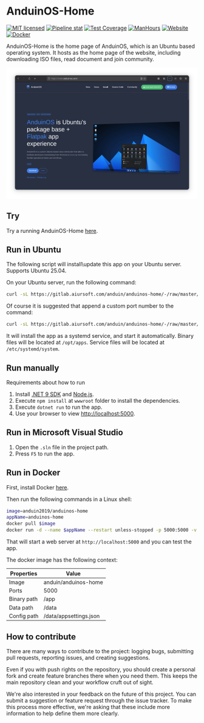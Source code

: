 # AnduinOS-Home

[![MIT licensed](https://img.shields.io/badge/license-MIT-blue.svg)](https://gitlab.aiursoft.com/anduin/AnduinOS-Home/-/blob/master/LICENSE)
[![Pipeline stat](https://gitlab.aiursoft.com/anduin/AnduinOS-Home/badges/master/pipeline.svg)](https://gitlab.aiursoft.com/anduin/AnduinOS-Home/-/pipelines)
[![Test Coverage](https://gitlab.aiursoft.com/anduin/AnduinOS-Home/badges/master/coverage.svg)](https://gitlab.aiursoft.com/anduin/AnduinOS-Home/-/pipelines)
[![ManHours](https://manhours.aiursoft.cn/r/gitlab.aiursoft.com/anduin/anduinos-home.svg)](https://gitlab.aiursoft.com/anduin/AnduinOS-Home/-/commits/master?ref_type=heads)
[![Website](https://img.shields.io/website?url=https%3A%2F%2Fwww.anduinos.com%2F)](https://www.anduinos.com)
[![Docker](https://img.shields.io/docker/pulls/anduin2019/anduinos-home.svg)](https://hub.docker.com/r/anduin2019/anduinos-home)

AnduinOS-Home is the home page of AnduinOS, which is an Ubuntu based operating system. It hosts as the home page of the website, including downloading ISO files, read document and join community.

![overview](./screenshot.png)

## Try

Try a running AnduinOS-Home [here](https://www.anduinos.com/).

## Run in Ubuntu

The following script will install\update this app on your Ubuntu server. Supports Ubuntu 25.04.

On your Ubuntu server, run the following command:

```bash
curl -sL https://gitlab.aiursoft.com/anduin/anduinos-home/-/raw/master/install.sh | sudo bash
```

Of course it is suggested that append a custom port number to the command:

```bash
curl -sL https://gitlab.aiursoft.com/anduin/anduinos-home/-/raw/master/install.sh | sudo bash -s 8080
```

It will install the app as a systemd service, and start it automatically. Binary files will be located at `/opt/apps`. Service files will be located at `/etc/systemd/system`.

## Run manually

Requirements about how to run

1. Install [.NET 9 SDK](http://dot.net/) and [Node.js](https://nodejs.org/).
2. Execute `npm install` at `wwwroot` folder to install the dependencies.
3. Execute `dotnet run` to run the app.
4. Use your browser to view [http://localhost:5000](http://localhost:5000).

## Run in Microsoft Visual Studio

1. Open the `.sln` file in the project path.
2. Press `F5` to run the app.

## Run in Docker

First, install Docker [here](https://docs.docker.com/get-docker/).

Then run the following commands in a Linux shell:

```bash
image=anduin2019/anduinos-home
appName=anduinos-home
docker pull $image
docker run -d --name $appName --restart unless-stopped -p 5000:5000 -v /var/www/$appName:/data $image
```

That will start a web server at `http://localhost:5000` and you can test the app.

The docker image has the following context:

| Properties  | Value                           |
|-------------|---------------------------------|
| Image       | anduin/anduinos-home            |
| Ports       | 5000                            |
| Binary path | /app                            |
| Data path   | /data                           |
| Config path | /data/appsettings.json          |

## How to contribute

There are many ways to contribute to the project: logging bugs, submitting pull requests, reporting issues, and creating suggestions.

Even if you with push rights on the repository, you should create a personal fork and create feature branches there when you need them. This keeps the main repository clean and your workflow cruft out of sight.

We're also interested in your feedback on the future of this project. You can submit a suggestion or feature request through the issue tracker. To make this process more effective, we're asking that these include more information to help define them more clearly.
